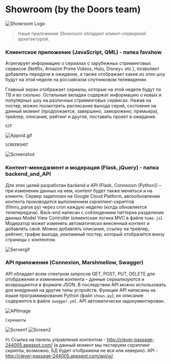# Showroom (by the Doors team)

![Showroom Logo](https://i.ibb.co/Z6PV4D3/2d538a9d-c383-48a7-8a5b-4cbb45cd518f-200x200.png)
> Наше приложение Showroom обладает клиент-серверной архитектурой.

### Клиентское приложение (JavaScript, QML) - папка favshow
Агрегирует информацию о сериалах с зарубежных стриминговых сервисов (Netflix, Amazon Prime Videos, Hulu, Disney+ etc.), позволяет добавлять передачи в ожидание, а также отображает какие из этих шоу будут на этой неделе на российском спутниковом телевидении.

Главный экран отображает сериалы, которые на этой неделе будут по ТВ и во сколько. Остальные вкладки содержат информацию о новых и популярных шоу на различных стриминговых сервисах. Нажав на постер, можно посмотреть расписание выхода серий, состояние на данный момент (продолжается, завершено, заморожено, премьера), трейлер, описание, рейтинг и другое, поставить проект в ожидание.

`GIF`

![Appvid.gif](https://github.com/thedooors/showroom/blob/master/Appvid.gif)

`SCREENSHOT`

![Screenshot](https://i.ibb.co/wykhyf1/2020-03-23-21-37-37.png)

### Контент-менеджмент и модерация (Flask, jQuery) - папка backend_and_API

Для этих целей разработан backend и API (Flask, Connexion (Python)) – при изменении данных на нем, контент будет также меняться и на клиенте. Сервер задеплоен на Google Cloud Platform, автообновление контента производится выполнением скрэппинг-скриптов (filmru_parse.py) через cron каждую неделю (когда обновляется телепередача). Back-end написан с соблюдением паттерна разделения данных Model View Controller (клиентская логика MVC в файле `home.js`). Модератор может изменять автоматически внесенный контент и добавлять свой. Можно добавлять описание, ссылку на трейлер, рейтинг, график выхода, рекламный постер, который отобразится внизу страницы с контентом.

![Servergif](https://github.com/thedooors/showroom/blob/master/servervid.gif)

### API приложения (Connexion, Marshmellow, Swagger)
API обладает всем спектром запросов GET, POST, PUT, DELETE для отображения и изменения контента – данные сериализуются и возвращаются в формате JSON. В последствии API можно использовать для внедрения на другие типы устройств. Функции API написаны на языке программирования Python (файл `shows.py`), их описание содержится в файле `swagger.yml`. API автоматически задокументирован.

![APIImage](https://i.ibb.co/ZJmVLsS/2020-03-23-22-08-18.png) 

`Скриншоты`

![Screen1](https://i.ibb.co/wykhyf1/2020-03-23-21-37-37.png)
![Screen2](https://i.ibb.co/9tjqC7j/2020-03-23-21-38-53.png)

`PS`
Ссылка на панель управления контентом - http://clever-passage-244005.appspot.com/ (в данный момент мы тестируем скрэппинг скрипты, возможно, БД будет отображена не вся или неверно). API - http://clever-passage-244005.appspot.com/api/ui/
